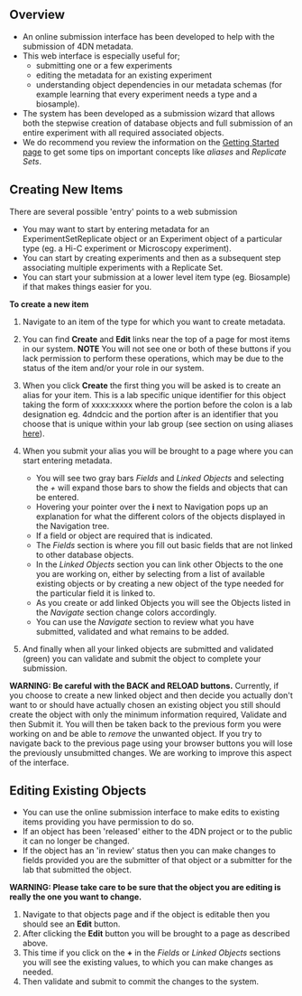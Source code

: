 ## Overview

* An online submission interface has been developed to help with the submission of 4DN metadata.  
* This web interface is especially useful for; 
    * submitting one or a few experiments
    * editing the metadata for an existing experiment 
    * understanding object dependencies in our metadata schemas (for example learning that every experiment needs a type and a biosample).  
* The system has been developed as a submission wizard that allows both the stepwise creation of database objects and full submission of an entire experiment with all required associated objects.  
* We do recommend you review the information on the [Getting Started page](/help/getting-started) to get some tips on important concepts like *aliases* and *Replicate Sets*.

## Creating New Items

There are several possible 'entry' points to a web submission

* You may want to start by entering metadata for an ExperimentSetReplicate object or an Experiment object of a particular type (eg. a Hi-C experiment or Microscopy experiment).  
* You can start by creating experiments and then as a subsequent step associating multiple experiments with a Replicate Set.  
* You can start your submission at a lower level item type (eg. Biosample) if that makes things easier for you.

**To create a new item**

1. Navigate to an item of the type for which you want to create metadata.

2. You can find **Create** and **Edit** links near the top of a page for most items in our system.  **NOTE** You will not see one or both of these buttons if you lack permission to perform these operations, which may be due to the status of the item and/or your role in our system.
3. When you click **Create** the first thing you will be asked is to create an alias for your item.  This is a lab specific unique identifier for this object taking the form of xxxx:xxxxx where the portion before the colon is a lab designation eg. 4dndcic and the portion after is an identifier that you choose that is unique within your lab group (see section on using aliases [here](/help/getting-started#referencing-existing-objects)).
4. When you submit your alias you will be brought to a page where you can start entering metadata.  
    * You will see two gray bars *Fields* and *Linked Objects* and selecting the *+* will expand those bars to show the fields and objects that can be entered.  
    * Hovering your pointer over the **i** next to Navigation pops up an explanation for what the different colors of the objects displayed in the Navigation tree.
    * If a field or object are required that is indicated.  
    * The *Fields* section is where you fill out basic fields that are not linked to other database objects.  
    * In the *Linked Objects* section you can link other Objects to the one you are working on, either by selecting from a list of available existing objects or by creating a new object of the type needed for the particular field it is linked to.
    * As you create or add linked Objects you will see the Objects listed in the *Navigate* section change colors accordingly.  
    * You can use the *Navigate* section to review what you have submitted, validated and what remains to be added.

5. And finally when all your linked objects are submitted and validated (green) you can validate and submit the object to complete your submission.


**WARNING: Be careful with the BACK and RELOAD buttons.** Currently, if you choose to create a new linked object and then decide you actually don't want to or should have actually chosen an existing object you still should create the object with only the minimum information required, Validate and then Submit it.  You will then be taken back to the previous form you were working on and be able to *remove* the unwanted object.  If you try to navigate back to the previous page using your browser buttons you will lose the previously unsubmitted changes.  We are working to improve this aspect of the interface.



## Editing Existing Objects

* You can use the online submission interface to make edits to existing items providing you have permission to do so.  
* If an object has been 'released' either to the 4DN project or to the public it can no longer be changed.  
* If the object has an 'in review' status then you can make changes to fields provided you are the submitter of that object or a submitter for the lab that submitted the object.

**WARNING: Please take care to be sure that the object you are editing is really the one you want to change.**

1. Navigate to that objects page and if the object is editable then you should see an **Edit** button.  
2. After clicking the **Edit** button you will be brought to a page as described above.  
3. This time if you click on the **+** in the *Fields* or *Linked Objects* sections you will see the existing values, to which you can make changes as needed.  
4. Then validate and submit to commit the changes to the system.
